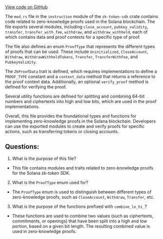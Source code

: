 
[View code on GitHub](https://github.com/solana-labs/solana/blob/master/zk-token-sdk/src/instruction/mod.rs)

The `mod.rs` file in the `instruction` module of the `zk-token-sdk` crate contains code related to zero-knowledge proofs used in the Solana blockchain. The file exports several modules, including `close_account`, `pubkey_validity`, `transfer`, `transfer_with_fee`, `withdraw`, and `withdraw_withheld`, each of which contains data and proof contexts for a specific type of proof. 

The file also defines an enum `ProofType` that represents the different types of proofs that can be used. These include `Uninitialized`, `CloseAccount`, `Withdraw`, `WithdrawWithheldTokens`, `Transfer`, `TransferWithFee`, and `PubkeyValidity`. 

The `ZkProofData` trait is defined, which requires implementations to define a `PROOF_TYPE` constant and a `context_data` method that returns a reference to the proof context data. Additionally, an optional `verify_proof` method is defined for verifying the proof. 

Several utility functions are defined for splitting and combining 64-bit numbers and ciphertexts into high and low bits, which are used in the proof implementations. 

Overall, this file provides the foundational types and functions for implementing zero-knowledge proofs in the Solana blockchain. Developers can use the exported modules to create and verify proofs for specific actions, such as transferring tokens or closing accounts.
## Questions: 
 1. What is the purpose of this file?
- This file contains modules and traits related to zero-knowledge proofs for the Solana zk-token SDK.

2. What is the `ProofType` enum used for?
- The `ProofType` enum is used to distinguish between different types of zero-knowledge proofs, such as `CloseAccount`, `Withdraw`, `Transfer`, etc.

3. What is the purpose of the functions prefixed with `combine_lo_hi_`?
- These functions are used to combine two values (such as ciphertexts, commitments, or openings) that have been split into a high and low portion, based on a given bit length. The resulting combined value is used in zero-knowledge proofs.